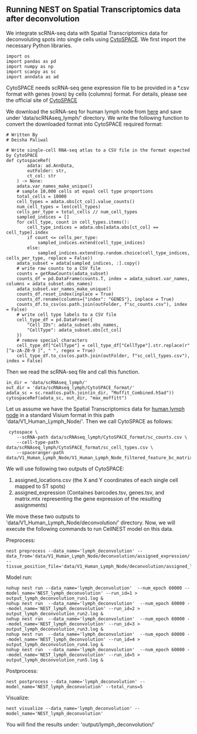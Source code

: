 ## Running NEST on Spatial Transcriptomics data after deconvolution
We integrate scRNA-seq data with Spatial Transcriptomics data for deconvoluting spots into single cells using [CytoSPACE](https://github.com/digitalcytometry/cytospace). 
We first import the necessary Python libraries.

```
import os 
import pandas as pd
import numpy as np
import scanpy as sc 
import anndata as ad 
```

CytoSPACE needs scRNA-seq gene expression file to be provided in a *.csv format with genes (rows) by cells (columns) format. 
For details, please see the official site of [CytoSPACE](https://github.com/digitalcytometry/cytospace#input-files)

We download the scRNA-seq for human lymph node from [here](https://cell2location.cog.sanger.ac.uk/paper/integrated_lymphoid_organ_scrna/RegressionNBV4Torch_57covariates_73260cells_10237genes/sc.h5ad) and save under 'data/scRNAseq_lymph/' directory. We write the following function to convert the downloaded format into CytoSPACE required format:

```
# Written By
# Deisha Paliwal

# Write single-cell RNA-seq atlas to a CSV file in the format expected by CytoSPACE 
def cytospaceRef(
        adata: ad.AnnData, 
        outFolder: str, 
        ct_col: str
    ) -> None:
    adata.var_names_make_unique()
    # sample 10,000 cells at equal cell type proportions 
    total_cells = 10000
    cell_types = adata.obs[ct_col].value_counts()
    num_cell_types = len(cell_types)
    cells_per_type = total_cells // num_cell_types
    sampled_indices = []
    for cell_type, count in cell_types.items():
        cell_type_indices = adata.obs[adata.obs[ct_col] == cell_type].index
        if count <= cells_per_type:
            sampled_indices.extend(cell_type_indices)
        else:
            sampled_indices.extend(np.random.choice(cell_type_indices, cells_per_type, replace = False))
    adata_subset = adata[sampled_indices, :].copy()
    # write raw counts to a CSV file 
    counts = getRawCounts(adata_subset)
    counts_df = pd.DataFrame(counts.T, index = adata_subset.var_names, columns = adata_subset.obs_names)
    adata_subset.var_names_make_unique()
    counts_df.reset_index(inplace = True)
    counts_df.rename(columns={"index": "GENES"}, inplace = True)
    counts_df.to_csv(os.path.join(outFolder, f"sc_counts.csv"), index = False)
    # write cell type labels to a CSV file 
    cell_type_df = pd.DataFrame({
        "Cell IDs": adata_subset.obs_names,
        "CellType": adata_subset.obs[ct_col]
    })
    # remove special characters 
    cell_type_df["CellType"] = cell_type_df["CellType"].str.replace(r"[^a-zA-Z0-9 ]", " ", regex = True)
    cell_type_df.to_csv(os.path.join(outFolder, f"sc_cell_types.csv"), index = False)
```

Then we read the scRNA-seq file and call this function.
```
in_dir = 'data/scRNAseq_lymph/'
out_dir = 'data/scRNAseq_lymph/CytoSPACE_format/'
adata_sc = sc.read(os.path.join(in_dir, "Moffit_Combined.h5ad"))
cytospaceRef(adata_sc, out_dir, "max_moffitt")
```

Let us assume we have the Spatial Transcriptomics data for [human lymph node](https://cf.10xgenomics.com/samples/spatial-exp/1.1.0/V1_Human_Lymph_Node/V1_Human_Lymph_Node_filtered_feature_bc_matrix.tar.gz) in a standard Visium format in this path 'data/V1_Human_Lymph_Node/'. 
Then we call CytoSPACE as follows:
```
 cytospace \
    --scRNA-path data/scRNAseq_lymph/CytoSPACE_format/sc_counts.csv \
    --cell-type-path data/scRNAseq_lymph/CytoSPACE_format/sc_cell_types.csv \
    --spaceranger-path data/V1_Human_Lymph_Node/V1_Human_Lymph_Node_filtered_feature_bc_matrix.tar.gz
```

We will use following two outputs of CytoSPACE:
1. assigned_locations.csv (the X and Y coordinates of each single cell mapped to ST spots)
2. assigned_expression (Containes barcodes.tsv, genes.tsv, and matrix.mtx representing the gene expression of the resulting assignments)

We move these two outputs to 'data/V1_Human_Lymph_Node/deconvolution/' directory.
Now, we will execute the following commands to run CellNEST model on this data.

Preprocess:
```
nest preprocess --data_name='lymph_deconvolution' --data_from='data/V1_Human_Lymph_Node/deconvolution/assigned_expression/' --tissue_position_file='data/V1_Human_Lymph_Node/deconvolution/assigned_locations.csv'
```

Model run: 
```
nohup nest run --data_name='lymph_deconvolution'  --num_epoch 60000 --model_name='NEST_lymph_deconvolution' --run_id=1 > output_lymph_deconvolution_run1.log &
nohup nest run  --data_name='lymph_deconvolution'  --num_epoch 60000 --model_name='NEST_lymph_deconvolution' --run_id=2 > output_lymph_deconvolution_run2.log &
nohup nest run  --data_name='lymph_deconvolution'  --num_epoch 60000 --model_name='NEST_lymph_deconvolution' --run_id=3 > output_lymph_deconvolution_run3.log &
nohup nest run  --data_name='lymph_deconvolution'  --num_epoch 60000 --model_name='NEST_lymph_deconvolution' --run_id=4 > output_lymph_deconvolution_run4.log &
nohup nest run  --data_name='lymph_deconvolution'  --num_epoch 60000 --model_name='NEST_lymph_deconvolution' --run_id=5 > output_lymph_deconvolution_run5.log &
```

Postprocess:
```
nest postprocess --data_name='lymph_deconvolution' --model_name='NEST_lymph_deconvolution' --total_runs=5 
```

Visualize:
```
nest visualize --data_name='lymph_deconvolution' --model_name='NEST_lymph_deconvolution'
```

You will find the results under: 'output/lymph_deconvolution/'
